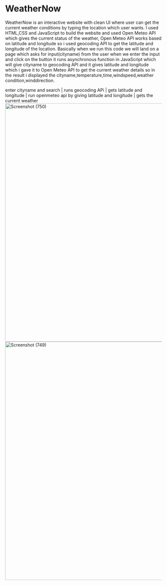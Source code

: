 # WeatherNow
WeatherNow is an interactive website with clean UI where user can get the current weather conditions by typing the location which user wants. I used HTML,CSS and JavaScript to build the website and used Open Meteo API which gives the current status of the weather, Open Meteo API works based on latitude and longitude so i used geocoding API to get the latitude and longitude of the location.
Basically when we run this code we will land on a page which asks for input(cityname) from the user when we enter the input and click on the button it runs asynchronous function in JavaScript which will give cityname to geocoding API and it gives latitude and longitude which i gave it to Open Meteo API to get the current weather details so in the result i displayed the cityname,temperature,time,windspeed,weather condition,winddirection.

enter cityname and search
            |
runs geocoding APi
            |
gets latitude and longitude
            |
run openmeteo api by giving latitude and longitude
            |
gets the current weather
            <img width="1366" height="768" alt="Screenshot (750)" src="https://github.com/user-attachments/assets/6d40c1e3-2b66-4f64-aa57-06cd81d78145" />
<img width="1366" height="768" alt="Screenshot (749)" src="https://github.com/user-attachments/assets/ee1d090a-da56-449d-b324-fd590bc8cc5c" />

          

